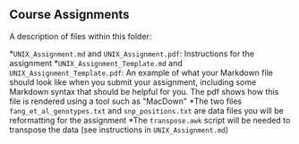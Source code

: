 ## Course Assignments

A description of files within this folder:

*`UNIX_Assignment.md` and `UNIX_Assignment.pdf`: Instructions for the assignment
*`UNIX_Assignment_Template.md` and `UNIX_Assignment_Template.pdf`: An example of what your Markdown file should look like when you submit your assignment, including some Markdown syntax that should be helpful for you. The pdf shows how this file is rendered using a tool such as "MacDown"
*The two files `fang_et_al_genotypes.txt` and `snp_positions.txt` are data files you will be reformatting for the assignment
*The `transpose.awk` script will be needed to transpose the data (see instructions in `UNIX_Assignment.md`)
